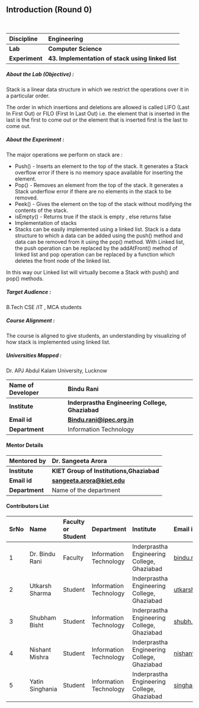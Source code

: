 ## Introduction (Round 0)


<br>

<b>Discipline | <b>Engineering
:--|:--|
<b> Lab | <b> Computer Science
<b> Experiment|     <b> 43. Implementation of stack using linked list

<h5> About the Lab (Objective) : </h5>

Stack is a linear data structure in which we restrict the operations over it in a particular order.

The order in which insertions and deletions are allowed is called LIFO (Last In First Out) or FILO (First In Last Out) i.e. the element that is inserted in the last is the first to come out or the element that is inserted first is the last to come out.


<h5> About the Experiment : </h5>

The major operations we perform on stack are :
- Push() - Inserts an element to the top of the stack. It generates a Stack overflow error if there is no memory space available for inserting the element.
- Pop() - Removes an element from the top of the stack. It generates a Stack underflow error if there are no elements in the stack to be removed.
- Peek() - Gives the element on the top of the stack without modifying the contents of the stack.
- isEmpty() - Returns true if the stack is empty , else returns false
- Implementation of stacks
- Stacks can be easily implemented using a linked list. Stack is a data structure to which a data can be added using the push() method and data can be removed from it using the pop() method. With Linked list, the push operation can be replaced by the addAtFront() method of linked list and pop operation can be replaced by a function which deletes the front node of the linked list.

In this way our Linked list will virtually become a Stack with push() and pop() methods.

<h5> Target Audience : </h5>

B.Tech CSE /IT , MCA students

<h5> Course Alignment : </h5>

The course is aligned to give students, an understanding by visualizing of how stack is implemented using linked list.

<h5> Universities Mapped : </h5>

Dr. APJ Abdul Kalam University, Lucknow

<b>Name of Developer | <b> Bindu Rani
:--|:--|
<b> Institute | <b> Inderprastha Engineering College, Ghaziabad
<b> Email id|     <b> Bindu.rani@ipec.org.in
<b> Department |  Information Technology
  
#### Mentor Details

<b>Mentored by | <b> Dr. Sangeeta Arora
:--|:--|
<b> Institute | <b> KIET Group of Institutions,Ghaziabad
<b> Email id|     <b> sangeeta.arora@kiet.edu
<b> Department | Name of the department

#### Contributors List

SrNo | Name | Faculty or Student | Department| Institute | Email id
:--|:--|:--|:--|:--|:--|
1 | Dr. Bindu Rani | Faculty |  Information Technology | Inderprastha Engineering College, Ghaziabad | bindu.rani@ipec.org.in
2 | Utkarsh Sharma | Student |  Information Technology | Inderprastha Engineering College, Ghaziabad |utkarshstudent1@gmail.com
3 | Shubham Bisht | Student |  Information Technology | Inderprastha Engineering College, Ghaziabad |shubh.manu44@gmail.com
4 | Nishant Mishra| Student |  Information Technology | Inderprastha Engineering College, Ghaziabad |nishantmishra9910@gmail.com
5 | Yatin Singhania | Student |  Information Technology | Inderprastha Engineering College, Ghaziabad |singhaniayatin27@gmail.com

<br>

